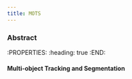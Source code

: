 ```yaml
---
title: MOTS
---
```


### Abstract
:PROPERTIES:
:heading: true
:END:
#### Multi-object Tracking and Segmentation
####
